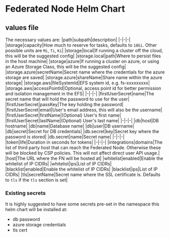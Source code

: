 # Federated Node Helm Chart

## values file
The necessary values are:
|path|subpath|description|
|-|-|-|
|storage|capacity|How much to reserve for tasks, defaults to `10Gi`. Other possible units are `Mi`, `Ti`, `Ki`|
|storage|local|If running a cluster off the cloud, this will be the suggested config|
|storage.local|path|Where to persist files in the host machine|
|storage|azure|If running a cluster on azure, or using an Azure Storage Class, this will be the suggested config|
|storage.azure|secretName|Secret name where the credentials for the azure storage are saved|
|storage.azure|shareName|Share name within the azure storage|
|storage.aws|fileSystemId|EFS system id, e.g. fs-xxxxxxxxx|
|storage.aws|accessPointId|Optional, access point id for better permission and isolation management in the EFS|
|-|-|-|
|firstUserSecret|name|The secret name that will hold the password to use for the user|
|firstUserSecret|passKey|The key holding the password|
|firstUserSecret|email|User's email address, this will also be the username|
|firstUserSecret|firstName|(Optional) User's first name|
|firstUserSecret|lastName|(Optional) User's last name|
|-|-|-|
|db|host|DB hostname|
|db|name|Database name|
|db|user|DB username|
|db|secret|Secret for DB credentials|
|db.secret|key|Secret key where the password is stored|
|db.secret|name|Secret name|
|-|-|-|
|token|life|Duration in seconds for tokens|
|-|-|-|
|integrations|domains|The list of third party host that can reach the Federated Node. Otherwise these will be blocked by CSP policies. This will not affect direct user API usage.|
|host|The URL where the FN will be hosted at|
|whitelist|enabled|Enable the whitelist of IP CIDRs|
|whitelist|ips|List of IP CIDRs|
|blacklist|enabled|Enable the whitelist of IP CIDRs|
|blacklist|ips|List of IP CIDRs|
|tls|secretName|Secret name where the SSL certificate is. Defaults to `tls` if the `tls` section is set|

### Existing secrets
It is highly suggested to have some secrets pre-set in the namespace this helm chart will be installed at:
- db password
- azure storage credentials
- tls cert
